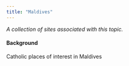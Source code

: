 ```yaml
---
title: "Maldives"
---
```



*A collection of sites associated with this topic.*

#### Background

Catholic places of interest in Maldives


